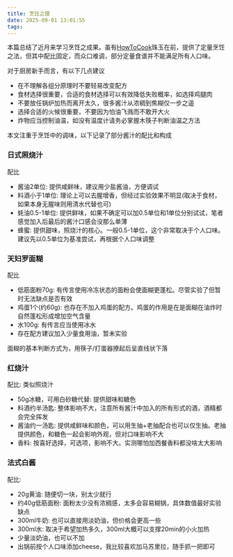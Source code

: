 ```yaml
---
title: 烹饪之理
date: 2025-09-01 13:01:55
tags:
---
```


本篇总结了近月来学习烹饪之成果。虽有[HowToCook](https://github.com/Anduin2017/HowToCook)珠玉在前，提供了定量烹饪之法，但其中配比固定，而众口难调，部分定量食谱并不能满足所有人口味。

对于厨房新手而言，有以下几点建议
* 在不理解各组分原理时不要轻易改变配方
* 食材选择很重要，合适的食材选择可以有效降低失败概率，如选择鸡腿肉
* 不要放任锅炉加热而离开太久，很多酱汁从浓稠到焦糊仅一步之遥
* 选择合适的火候很重要，不要因为怕油飞溅而不敢开大火
* 炸物应当控制油温，如没有温度计请务必掌握木筷子判断油温之方法

本文注重于烹饪中的调味，以下记录了部分酱汁的配比和构成

### 日式照烧汁
配比
* 酱油2单位: 提供咸鲜味，建议用少盐酱油，方便调试
* 料酒小于1单位: 理论上可以去腥增香，但经过实验效果不明显(取决于食材，如果本身无腥味则用清水代替也可)
* 蚝油0.5-1单位: 提供鲜味，如果不确定可以加0.5单位和1单位分别试试，笔者感觉加入后最后的酱汁口感会没那么单薄
* 蜂蜜: 提供甜味，照烧汁的核心。一般0.5-1单位，这个非常取决于个人口味。建议先以0.5单位为基准尝试，再根据个人口味调整

### 天妇罗面糊
配比
* 低筋面粉70g: 有传言使用冷冻状态的面粉会使面糊更蓬松。尽管实验了但暂时无法缺点是否有效
* 鸡蛋1个(约60g): 也存在不加入鸡蛋的配方。鸡蛋的作用是在是面糊在油炸时自然蓬松形成增加空气含量
* 水100g: 有传言应当使用冰水
* 存在配方建议加入少量食用油，暂未实验

面糊的基本判断方式为，用筷子/打蛋器撩起后呈直线状下落

### 红烧汁
配比: 类似照烧汁
* 50g冰糖，可用白砂糖代替: 提供甜味和糖色
* 料酒约半汤匙: 整体影响不大，注意所有酱汁中加入的所有形式的酒，酒精都会完全挥发
* 酱油约一汤匙: 提供咸鲜味和颜色，可以用生抽+老抽配合也可以仅生抽。老抽提供颜色，和糖色一起会影响外观，但对口味影响不大
* 香料: 按喜好选择，可选项，影响不大。实测哪怕加西餐香料都没啥太大影响

### 法式白酱
配比: 
* 20g黄油: 随便切一块，别太少就行
* 约40g低筋面粉: 面粉太少没有浓稠感，太多会容易糊锅，具体数值最好实验缺点
* 300ml牛奶: 也可以直接用淡奶油，但价格会更高一些
* 300ml水: 取决于希望加热多久，300ml大概可以支撑20min的小火加热
* 少量淡奶油，也可以不加
* 出锅前按个人口味添加cheese，我比较喜欢加马苏里拉，随手抓一把即可